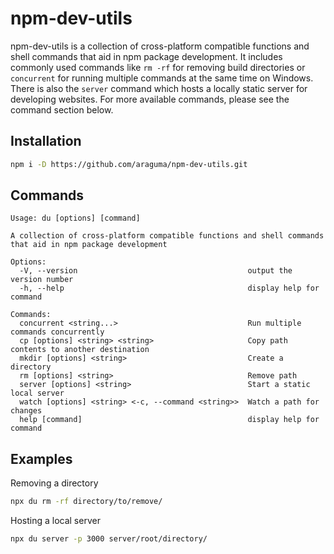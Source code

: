 # npm-dev-utils

npm-dev-utils is a collection of cross-platform compatible functions and shell commands that aid in npm package development. It includes commonly used commands like `rm -rf` for removing build directories or `concurrent` for running multiple commands at the same time on Windows. There is also the `server` command which hosts a locally static server for developing websites. For more available commands, please see the command section below.

## Installation

```bash
npm i -D https://github.com/araguma/npm-dev-utils.git
```

## Commands

```
Usage: du [options] [command]

A collection of cross-platform compatible functions and shell commands that aid in npm package development

Options:
  -V, --version                                      output the version number
  -h, --help                                         display help for command

Commands:
  concurrent <string...>                             Run multiple commands concurrently
  cp [options] <string> <string>                     Copy path contents to another destination
  mkdir [options] <string>                           Create a directory
  rm [options] <string>                              Remove path
  server [options] <string>                          Start a static local server
  watch [options] <string> <-c, --command <string>>  Watch a path for changes
  help [command]                                     display help for command
```

## Examples

Removing a directory
``` bash
npx du rm -rf directory/to/remove/
```

Hosting a local server
``` bash
npx du server -p 3000 server/root/directory/
```